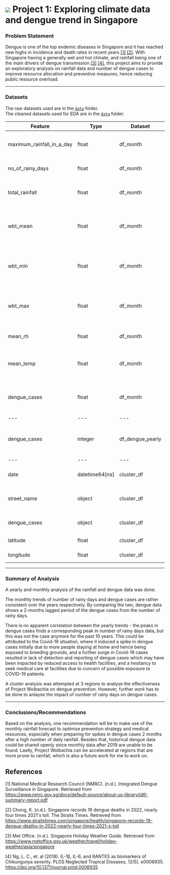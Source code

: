 # ![](https://ga-dash.s3.amazonaws.com/production/assets/logo-9f88ae6c9c3871690e33280fcf557f33.png) Project 1: Exploring climate data and dengue trend in Singapore

### Problem Statement

Dengue is one of the top endemic diseases in Singapore and it has reached new highs in incidence and death rates in recent years [[1]](#1) [[2]](#2). With Singapore having a generally wet and hot climate, and rainfall being one of the main drivers of dengue transmission [[3]](#3) [[4]](#4), this project aims to provide an exploratory analysis on rainfall data and number of dengue cases to improve resource allocation and preventive measures, hence reducing public resource overload.

---

### Datasets

The raw datasets used are in the [`data`](./data/) folder.  
The cleaned datasets used for EDA are in the [`data`](./data/output) folder.

|Feature|Type|Dataset|Description|
|---|---|---|---|
|maximum_rainfall_in_a_day|float|df_month|Highest daily rainfall in each month|
|no_of_rainy_days|float|df_month|Monthly number of rain days|
|total_rainfall|float|df_month|Total monthly rainfall (in mm)|
|wbt_mean|float|df_month|Mean monthly-wet-bulb-temperature (in degree celcius)|
|wbt_min|float|df_month|Mininum monthly-wet-bulb-temperature (in degree celcius)|
|wbt_max|float|df_month|Maximum monthly-wet-bulb-temperature (in degree celcius)|
|mean_rh|float|df_month|Mean relative humidity|
|mean_temp|float|df_month|Mean surface air temperature (in degree celcius)| 
|dengue_cases|float|df_month|Total number of dengue cases in a month|
|---|---|---|---|
|dengue_cases|integer|df_dengue_yearly|Total number of dengue cases in a year|
|---|---|---|---|
|date|datetime64[ns]|cluster_df|date of case recorded|
|street_name|object|cluster_df|street at which the case was reported|
|dengue_cases|object|cluster_df|number of dengue cases|
|latitude|float|cluster_df|latitude of location|
|longitude|float|cluster_df|longitude of location|


---
### Summary of Analysis

A yearly and monthly analysis of the rainfall and dengue data was done. 

The monthly trends of number of rainy days and dengue cases are rather consistent over the years respectively. By comparing the two, dengue data shows a 2-months lagged period of the dengue cases from the number of rainy days. 

There is no apparent correlation between the yearly trends - the peaks in dengue cases finds a corresponding peak in number of rainy days data, but this was not the case anymore for the past 10 years. This could be attributed to the Covid-19 situation, where it induced a spike in dengue cases initially due to more people staying at home and hence being exposed to breeding grounds, and a further surge in Covid-19 cases resulted in lack of detection and reporting of dengue cases which may have been impacted by reduced access to health facilities, and a hesitancy to seek medical care at facilities due to concern of possible exposure to COVID-19 patients.

A cluster analysis was attempted at 3 regions to analyse the effectiveness of Project Wolbachia on dengue prevention. However, further work has to be done to anlayse the impact of number of rainy days on dengue cases. 

--- 
### Conclusions/Recommendations
Based on the analysis, one recommendation will be to make use of the monthly rainfall forecast to optimise prevention strategy and medical resources, especially when preparing for spikes in dengue cases 2 months after a high number of daily rainfall. Besides that, historical dengue data could be shared openly since monthly data after 2019 are unable to be found. Lastly, Project Wolbachia can be accelerated at regions that are more prone to rainfall, which is also a future work for me to work on.


## References

<a id="1">[1]</a> 
National Medical Research Council (NMRC). (n.d.). Integrated Dengue Surveillance in Singapore. Retrieved from https://www.nmrc.gov.sg/docs/default-source/about-us-library/idtf-summary-report.pdf

<a id="2">[2]</a> 
 Chong, K. (n.d.). Singapore records 19 dengue deaths in 2022, nearly four times 2021's toll. The Straits Times. Retrieved from https://www.straitstimes.com/singapore/health/singapore-records-19-dengue-deaths-in-2022-nearly-four-times-2021-s-toll
 
<a id="3">[3]</a> 
Met Office. (n.d.). Singapore Holiday Weather Guide. Retrieved from https://www.metoffice.gov.uk/weather/travel/holiday-weather/asia/singapore

<a id="4">[4]</a> 
Ng, L. C., et. al (2018). IL-1β, IL-6, and RANTES as biomarkers of Chikungunya severity. PLOS Neglected Tropical Diseases, 12(5), e0006935. https://doi.org/10.1371/journal.pntd.0006935

